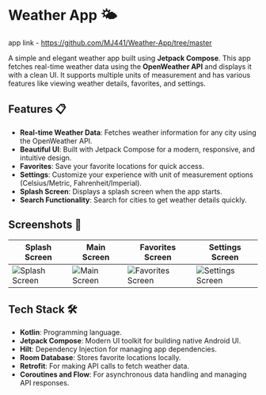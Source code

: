 # Weather App 🌤️

app link - https://github.com/MJ441/Weather-App/tree/master

A simple and elegant weather app built using **Jetpack Compose**. This app fetches real-time weather data using the **OpenWeather API** and displays it with a clean UI. It supports multiple units of measurement and has various features like viewing weather details, favorites, and settings.

## Features 📋

- **Real-time Weather Data**: Fetches weather information for any city using the OpenWeather API.
- **Beautiful UI**: Built with Jetpack Compose for a modern, responsive, and intuitive design.
- **Favorites**: Save your favorite locations for quick access.
- **Settings**: Customize your experience with unit of measurement options (Celsius/Metric, Fahrenheit/Imperial).
- **Splash Screen**: Displays a splash screen when the app starts.
- **Search Functionality**: Search for cities to get weather details quickly.

## Screenshots 📸

| Splash Screen | Main Screen | Favorites Screen | Settings Screen |
|---------------|-------------|-----------------|-----------------|
| ![Splash Screen](url-to-screenshot1) | ![Main Screen](url-to-screenshot2) | ![Favorites Screen](url-to-screenshot3) | ![Settings Screen](url-to-screenshot4) |

## Tech Stack 🛠️

- **Kotlin**: Programming language.
- **Jetpack Compose**: Modern UI toolkit for building native Android UI.
- **Hilt**: Dependency Injection for managing app dependencies.
- **Room Database**: Stores favorite locations locally.
- **Retrofit**: For making API calls to fetch weather data.
- **Coroutines and Flow**: For asynchronous data handling and managing API responses.
